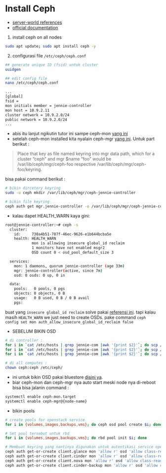 # Install Ceph 
- [server-world references](https://www.server-world.info/en/note?os=Ubuntu_20.04&p=ceph15&f=1)
- [official documentation](https://docs.ceph.com/en/latest/install/manual-deployment/)

1. install ceph on all nodes
```bash
sudo apt update; sudo apt install ceph -y
```

2. configurasi file `/etc/ceph/ceph.conf`
```bash
## generate unique ID (fsid) untuk cluster
uuidgen

## edit config file
nano /etc/ceph/ceph.conf

...
[global]
fsid = 
mon initials member = jennie-controller
mon host = 10.9.2.11
cluster network = 10.9.2.0/24
public network = 10.9.2.0/24
...

```

- abis itu lanjut ngikutin tutor ini sampe ceph-mon [yang ini](https://docs.ceph.com/en/latest/install/manual-deployment/)
- setelah ceph-mon installed kita nyalain ceph-mgr [yang ini](https://docs.ceph.com/en/latest/mgr/administrator/#mgr-administrator-guide). Untuk part berikut :
> Place that key as file named keyring into mgr data path, which for a cluster “ceph” and mgr $name “foo” would be /var/lib/ceph/mgr/ceph-foo respective /var/lib/ceph/mgr/ceph-foo/keyring.

bisa pakai command berikut :

```bash
# bikin dircetory keyring
sudo -u ceph mkdir /var/lib/ceph/mgr/ceph-jennie-controller

# bikin file keyring
ceph auth get mgr.jennie-controller -o /var/lib/ceph/mgr/ceph-jennie-controller/keyring
```

- kalau dapet HEALTH_WARN kaya gini: 
```bash
root@jennie-controller:~# ceph -s
  cluster:
    id:     730a4b51-787f-46ec-9626-e1b644bcba5e
    health: HEALTH_WARN
            mon is allowing insecure global_id reclaim
            1 monitors have not enabled msgr2
            OSD count 0 < osd_pool_default_size 3

  services:
    mon: 1 daemons, quorum jennie-controller (age 33m)
    mgr: jennie-controller(active, since 7m)
    osd: 0 osds: 0 up, 0 in

  data:
    pools:   0 pools, 0 pgs
    objects: 0 objects, 0 B
    usage:   0 B used, 0 B / 0 B avail
    pgs:
```
buat yang `insecure global_id reclaim` solve pakai [referensi ini](https://access.redhat.com/articles/6136242). tapi kalau masih `HEALTH_WARN` we just need to create OSDs.
pake command `ceph config set mon auth_allow_insecure_global_id_reclaim false`

- SEBELUM BIKIN OSD
```bash
# di controller :
for i in `cat /etc/hosts | grep jennie-com |awk '{print $2}'`; do scp /var/lib/ceph/bootstrap-osd/ceph.keyring $i:/var/lib/ceph/bootstrap-osd/ceph.keyring; done
for i in `cat /etc/hosts | grep jennie-com |awk '{print $2}'`; do scp /etc/ceph/ceph.conf  $i:/etc/ceph/ceph.conf; done
for i in `cat /etc/hosts | grep jennie-com |awk '{print $2}'`; do scp /etc/ceph/ceph.client.admin.keyring $i:/etc/ceph/ceph.client.admin.keyring; done

# di all computes :
chown ceph:ceph /etc/ceph/
```

- ini untuk bikin OSD pakai bluestore [disini ya](https://docs.ceph.com/en/latest/install/manual-deployment/#bluestore). 
- biar ceph-mon dan ceph-mgr nya auto start meski node nya di-reboot bisa bisa jalanin command :
```bash
systemctl enable ceph-mon.target
systemctl enable ceph-mgr@{node-name}
```
- bikin pools 
```bash
# create pools for openstack service
for i in {volumes,images,backups,vms}; do ceph osd pool create $i; done

# Set pool tersebut untuk rbd
for i in {volumes,images,backups,vms}; do rbd pool init $i; done

# Membuat keyring yang nantinya digunakan untuk autentikasi service openstack ke pool ceph
ceph auth get-or-create client.glance mon 'allow r' osd 'allow class-read object_prefix rbd_children, allow rwx pool=images' -o /etc/ceph/ceph.client.glance.keyring  
ceph auth get-or-create client.cinder mon 'allow r' osd 'allow class-read object_prefix rbd_children, allow rwx pool=volumes, allow rwx pool=images' -o /etc/ceph/ceph.client.cinder.keyring  
ceph auth get-or-create client.nova mon 'allow r' osd 'allow class-read object_prefix rbd_children, allow rwx pool=vms, allow rx pool=images' -o /etc/ceph/ceph.client.nova.keyring  
ceph auth get-or-create client.cinder-backup mon 'allow r' osd 'allow class-read object_prefix rbd_children, allow rwx pool=backups' -o /etc/ceph/ceph.client.cinder-backup.keyring
```
